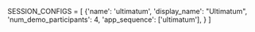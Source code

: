 SESSION_CONFIGS = [
    	{'name': 'ultimatum',
         'display_name': "Ultimatum",
         'num_demo_participants': 4,
         'app_sequence': ['ultimatum'],
     }
]
